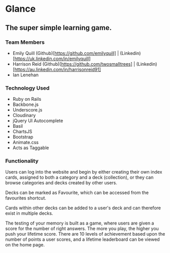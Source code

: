 # Glance

## The super simple learning game.

### Team Members
* Emily Quill (Github)[https://github.com/emilyquill] | (Linkedin)[https://uk.linkedin.com/in/emilyquill]
* Harrison Reid (Github)[https://github.com/twosmalltrees] | (Linkedin)[https://au.linkedin.com/in/harrisonreid91]
* Ian Lenehan

### Technology Used
* Ruby on Rails
* Backbone.js
* Underscore.js
* Cloudinary
* jQuery UI Autocomplete
* Basil
* ChartsJS
* Bootstrap
* Animate.css
* Acts as Taggable

### Functionality

Users can log into the website and begin by either creating their own index cards, assigned to both a category and a deck (collection), or they can browse categories and decks created by other users.

Decks can be marked as Favourite, which can be accessed from the favourites shortcut.

Cards within other decks can be added to a user's deck and can therefore exist in multiple decks.

The testing of your memory is built as a game, where users are given a score for the number of right answers. The more you play, the higher you push your lifetime score. There are 10 levels of achievement based upon the number of points a user scores, and a lifetime leaderboard can be viewed on the home page.
